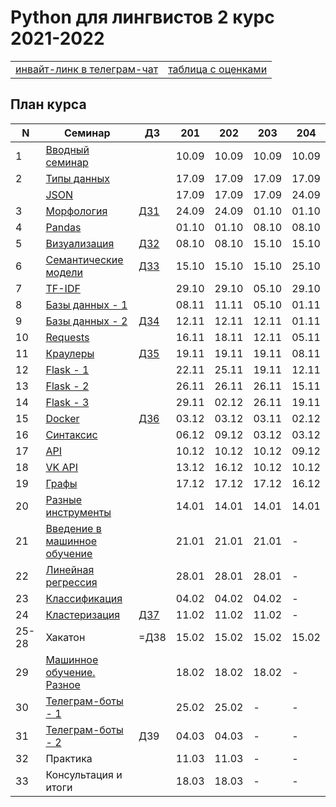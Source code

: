# Python для лингвистов 2 курс 2021-2022

<table>
  <tr>
    <td> <a href="https://t.me/joinchat/3ymOTSrrFzphYzA6"> инвайт-линк в телеграм-чат </a> </td>
    <td> <a href="https://docs.google.com/spreadsheets/d/1wE8CO8QYmfnndG0Lcrq2adn2YKYzkZGyC6VqqpY13Jo/edit?usp=sharing"> таблица с оценками </a> </td>
  </tr>
</table>

## План курса

| N  | Семинар     | ДЗ | 201 | 202 | 203 | 204 |
| -- | ----------- | -- | --- | --- | --- | --- |
| 1  | [Вводный семинар](https://github.com/hse-ling-python/seminars/blob/master/intro/course_intro_2021.ipynb) | | 10.09 | 10.09 | 10.09 | 10.09 |
| 2  | [Типы данных](https://github.com/hse-ling-python/seminars/blob/master/data_structures/data_structures_1(1).ipynb) | | 17.09 | 17.09 | 17.09 | 17.09 |
|| [JSON](https://github.com/hse-ling-python/seminars/blob/master/json_data/json_1.ipynb) | | 17.09 | 17.09 | 17.09 | 24.09 |
| 3  | [Морфология](https://github.com/hse-ling-python/seminars/blob/master/morphology/morphology_1.ipynb) | [ДЗ1](https://github.com/hse-ling-python/homework_21_22/blob/main/hw1.md) | 24.09 | 24.09 | 01.10 | 01.10 |
| 4  | [Pandas](https://github.com/hse-ling-python/seminars/blob/master/visualization/pandas.ipynb) | | 01.10 | 01.10 | 08.10 | 08.10 |
| 5  | [Визуализация](https://github.com/hse-ling-python/seminars/blob/master/visualization/visualization_21.ipynb) | [ДЗ2](https://github.com/hse-ling-python/homework_21_22/blob/main/hw2.md) | 08.10 | 08.10 | 15.10 | 15.10 |
| 6  | [Семантические модели](https://github.com/hse-ling-python/seminars/blob/master/vector_models/vector_models_21_22.ipynb) | [ДЗ3](https://github.com/hse-ling-python/homework_21_22/blob/main/hw3.md) | 15.10 | 15.10 | 15.10 | 25.10 |
| 7  | [TF-IDF](https://nbviewer.jupyter.org/github/hse-ling-python/seminars/blob/master/text_to_vector/TF-IDF.ipynb) | | 29.10 | 29.10 | 05.10 | 29.10 |
| 8  | [Базы данных - 1](https://github.com/hse-ling-python/seminars/blob/master/databases/databases_2020_1.ipynb) | | 08.11 | 11.11 | 05.10 | 01.11 |
| 9  | [Базы данных - 2](https://github.com/hse-ling-python/seminars/blob/master/databases/databases_2020_2.ipynb) | [ДЗ4](https://github.com/hse-ling-python/homework_21_22/blob/main/hw4.md) | 12.11 | 12.11 | 12.11 | 01.11 |
| 10  | [Requests](https://github.com/hse-ling-python/seminars/blob/master/html_and_requests/requests_2021.ipynb) | | 16.11 | 18.11 | 12.11 | 05.11 |
| 11  | [Краулеры](https://github.com/hse-ling-python/seminars/blob/master/crawlers/crawlers_1.ipynb) | [ДЗ5](https://github.com/hse-ling-python/homework_21_22/blob/main/hw5.md) | 19.11 | 19.11 | 19.11 | 08.11 |
| 12  | [Flask - 1](https://github.com/hse-ling-python/seminars/blob/master/flask_applications/flask1.ipynb)| | 22.11 | 25.11 | 19.11 | 12.11 |
| 13  | [Flask - 2](https://github.com/hse-ling-python/seminars/blob/master/flask_applications/flask_2-3.md) | | 26.11 | 26.11 | 26.11 | 15.11 |
| 14  | [Flask - 3](https://github.com/hse-ling-python/seminars/blob/master/flask_applications/flask_2-3.md) | | 29.11 | 02.12 | 26.11 | 19.11 |
| 15  | [Docker](https://github.com/hse-ling-python/seminars/tree/master/docker) | [ДЗ6](https://github.com/hse-ling-python/homework_21_22/blob/main/hw6.md) | 03.12 | 03.12 | 03.11 | 02.12 |
| 16  | [Синтаксис](https://github.com/hse-ling-python/seminars/blob/master/UDPipe/syntax.md) | | 06.12 | 09.12 | 03.12 | 03.12 |
| 17  | [API](https://github.com/hse-ling-python/seminars/blob/master/different_api/client-server-architecture.ipynb) | | 10.12 | 10.12 | 10.12 | 09.12 |
| 18  | [VK API](https://github.com/hse-ling-python/seminars/blob/master/different_api/vk_api2021.ipynb) | | 13.12 | 16.12 | 10.12 | 10.12 |
| 19  | [Графы](https://github.com/hse-ling-python/seminars/blob/master/graphs/graphs_2021.ipynb) | | 17.12 | 17.12 | 17.12 | 16.12 |
| 20  | [Разные инструменты](https://github.com/hse-ling-python/seminars/blob/master/random_compling/compling.md) | | 14.01 | 14.01 | 14.01 | 14.01 |
| 21  | [Введение в машинное обучение](https://github.com/hse-ling-python/seminars/blob/master/ml/intro.ipynb) | | 21.01 | 21.01 | 21.01 | - |
| 22  | [Линейная регрессия](https://github.com/hse-ling-python/seminars/blob/master/ml/Linear_Regression.ipynb) | | 28.01 | 28.01 | 28.01 | - |
| 23  | [Классификация](https://github.com/hse-ling-python/seminars/blob/master/ml/classification.ipynb)| | 04.02 | 04.02 | 04.02 | - |
| 24  | [Кластеризация](https://github.com/hse-ling-python/seminars/blob/master/ml/clustering.ipynb) | [ДЗ7](https://github.com/hse-ling-python/homework_21_22/blob/main/hw7.md) | 11.02 | 11.02 | 11.02 | - |
| 25-28  | Хакатон | =ДЗ8 | 15.02 | 15.02 | 15.02 | 15.02 |
| 29  | [Машинное обучение. Разное](https://github.com/hse-ling-python/seminars/blob/master/ml/ml_final.md) | | 18.02 | 18.02 | 18.02 | - |
| 30  | [Телеграм-боты - 1](https://github.com/hse-ling-python/seminars/tree/master/chatbots/telegram) || 25.02 | 25.02 | - | - |
| 31  | [Телеграм-боты - 2](https://github.com/hse-ling-python/seminars/tree/master/chatbots/telegram) |ДЗ9| 04.03 | 04.03 | - | - |
| 32  |Практика| | 11.03 | 11.03 | - | - |
| 33  |Консультация и итоги| | 18.03 | 18.03 | - | - |

